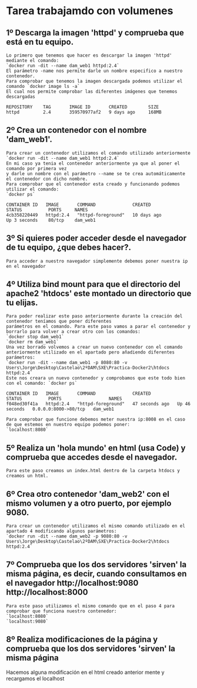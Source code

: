 # Tarea trabajamdo con volumenes 

## 1º Descarga la imagen 'httpd' y comprueba que está en tu equipo.
    Lo primero que tenemos que hacer es descargar la imagen 'httpd' mediante el comando: 
    `docker run -dit --name dam_web1 httpd:2.4`
    El parámetro -name nos permite darle un nombre especifico a nuestro contenedor.
    Para comprobar que tenemos la imagen descargada podemos utilizar el comando `docker image ls -a`
    El cual nos permite comprobar las diferentes imágenes que tenemos descargadas

    REPOSITORY    TAG       IMAGE ID       CREATED        SIZE
    httpd         2.4       359570977af2   9 days ago     168MB

## 2º Crea un contenedor con el nombre 'dam_web1'.
    Para crear un contenedor utilizamos el comando utilizado anteriormente
    `docker run -dit --name dam_web1 httpd:2.4`
    En mi caso ya tenia el contenedor anteriormente ya que al poner el comando por primera vez 
    y darle un nombre con el parámetro --name se te crea automáticamente el contenedor con dicho nombre.
    Para comprobar que el contenedor esta creado y funcionando podemos utilizar el comando:
    `docker ps`

    CONTAINER ID   IMAGE       COMMAND              CREATED              STATUS          PORTS     NAMES
    4cb358220449   httpd:2.4   "httpd-foreground"   10 days ago          Up 3 seconds    80/tcp    dam_web1

## 3º Si quieres poder acceder desde el navegador de tu equipo, ¿que debes hacer?.
    Para acceder a nuestro navegador simplemente debemos poner nuestra ip en el navegador 

## 4º Utiliza bind mount para que el directorio del apache2 'htdocs' este montado un directorio que tu elijas.
    Para poder realizar este paso anteriormente durante la creación del contenedor teníamos que poner diferentes 
    parámetros en el comando. Para este paso vamos a parar el contenedor y borrarlo para volver a crear otro con los comandos: 
    `docker stop dam_web1`
    `docker rm dam_web1`
    Una vez borrado volvemos a crear un nuevo contenedor con el comando anteriormente utilizado en el apartado pero añadiendo diferentes parámetros:
    `docker run -dit --name dam_web1 -p 8080:80 -v Users\Jorge\Desktop\Castelao\2ºDAM\SXE\Practica-Docker2\htdocs httpd:2.4`
    Este nos creara un nuevo contenedor y comprobamos que este todo bien con el comando: `docker ps`

    CONTAINER ID   IMAGE       COMMAND              CREATED          STATUS          PORTS                  NAMES
    f048ed30f41a   httpd:2.4   "httpd-foreground"   47 seconds ago   Up 46 seconds   0.0.0.0:8000->80/tcp   dam_web1

    Para comprobar que funcione debemos meter nuestra ip:8008 en el caso de que estemos en nuestro equipo podemos poner:
    `localhost:8080`


## 5º Realiza un 'hola mundo' en html (usa Code) y comprueba que accedes desde el navegador.
    Para este paso creamos un index.html dentro de la carpeta htdocs y creamos un html.

## 6º Crea otro contenedor 'dam_web2' con el mismo volumen y a otro puerto, por ejemplo 9080.
    Para crear un contenedor utilizamos el mismo comando utilizado en el apartado 4 modificando algunos parámetros:
    `docker run -dit --name dam_web2 -p 9080:80 -v Users\Jorge\Desktop\Castelao\2ºDAM\SXE\Practica-Docker2\htdocs httpd:2.4`

## 7º Comprueba que los dos servidores 'sirven' la misma página, es decir, cuando consultamos en el navegador http://localhost:9080 http://localhost:8000
    Para este paso utilizamos el mismo comando que en el paso 4 para comprobar que funciona nuestro contenedor:
    `localhost:8080`
    `localhost:9080`

## 8º Realiza modificaciones de la página y comprueba que los dos servidores 'sirven' la misma página
   Hacemos alguna modificación en el html creado anterior mente y recargamos el localhost


